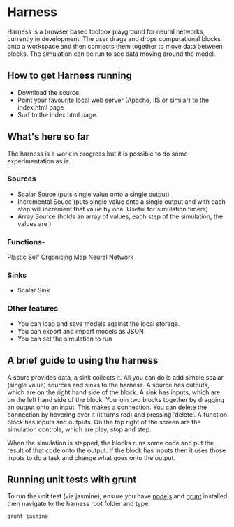Harness
=======
Harness is a browser based toolbox playground for neural networks, currently in development. The user drags and drops computational blocks onto a workspace and then connects them together to move data between blocks. The simulation can be run to see data moving around the model.

How to get Harness running
------------------

- Download the source.
- Point your favourite local web server (Apache, IIS or similar) to the index.html page
- Surf to the index.html page.

What's here so far
-----------------

The harness is a work in progress but it is possible to do some experimentation as is.

### Sources

- Scalar Souce (puts single value onto a single output)
- Incremental Souce (puts single value onto a single output and with each step will increment that value by one. Useful for simulation timers)
- Array Source (holds an array of values, each step of the simulation, the values are )

### Functions-
Plastic Self Organising Map Neural Network

### Sinks

- Scalar Sink

### Other features

- You can load and save models against the local storage.
- You can export and import models as JSON
- You can set the simulation to run

A brief guide to using the harness
----------------------------------
A soure provides data, a sink collects it. All you can do is add simple scalar (single value) sources and sinks to the harness. A source has outputs, which are on the right hand side of the block. A sink has inputs, which are on the left hand side of the block. You join two blocks together by dragging an output onto an input. This makes a connection. You can delete the connection by hovering over it (it turns red) and pressing 'delete'. A function block has inputs and outputs. On the top right of the screen are the simulation controls, which are play, stop and step.

When the simulation is stepped, the blocks runs some code and put the result of that code onto the output. If the block has inputs then it uses those inputs to do a task and change what goes onto the output.

Running unit tests with grunt
-----------------
To run the unit test (via jasmine), ensure you have [nodejs](http://nodejs.org/) and [grunt](http://gruntjs.com/) installed then navigate to the harness root folder and type:

    grunt jasmine